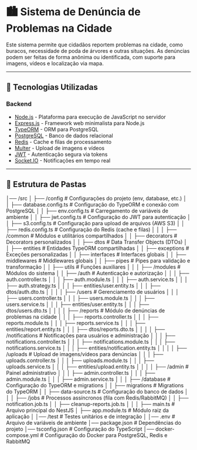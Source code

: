 # 🏙️ Sistema de Denúncia de Problemas na Cidade

Este sistema permite que cidadãos reportem problemas na cidade, como buracos, necessidade de poda de árvores e outras situações. As denúncias podem ser feitas de forma anônima ou identificada, com suporte para imagens, vídeos e localização via mapa.

---

## 📌 Tecnologias Utilizadas

### **Backend**
- [Node.js](https://nodejs.org/) - Plataforma para execução de JavaScript no servidor
- [Express.js](https://expressjs.com/) - Framework web minimalista para Node.js
- [TypeORM](https://typeorm.io/) - ORM para PostgreSQL
- [PostgreSQL](https://www.postgresql.org/) - Banco de dados relacional
- [Redis](https://redis.io/) - Cache e filas de processamento
- [Multer](https://github.com/expressjs/multer) - Upload de imagens e vídeos
- [JWT](https://jwt.io/) - Autenticação segura via tokens
- [Socket.IO](https://socket.io/) - Notificações em tempo real

---

## 📂 Estrutura de Pastas

│── /src
│   ├── /config                   # Configurações do projeto (env, database, etc.)
│   │   ├── database.config.ts    # Configuração do TypeORM e conexão com PostgreSQL
│   │   ├── env.config.ts         # Carregamento de variáveis de ambiente
│   │   ├── jwt.config.ts         # Configuração do JWT para autenticação
│   │   ├── s3.config.ts          # Configuração para upload de arquivos (AWS S3)
│   │   ├── redis.config.ts       # Configuração do Redis (cache e filas)
│   │
│   ├── /common                   # Módulos e utilitários compartilhados
│   │   ├── decorators            # Decorators personalizados
│   │   ├── dtos                  # Data Transfer Objects (DTOs)
│   │   ├── entities              # Entidades TypeORM compartilhadas
│   │   ├── exceptions            # Exceções personalizadas
│   │   ├── interfaces            # Interfaces globais
│   │   ├── middlewares           # Middlewares globais
│   │   ├── pipes                 # Pipes para validação e transformação
│   │   ├── utils                 # Funções auxiliares
│   │
│   ├── /modules                  # Módulos do sistema
│   │   ├── /auth                 # Autenticação e autorização
│   │   │   ├── auth.controller.ts
│   │   │   ├── auth.module.ts
│   │   │   ├── auth.service.ts
│   │   │   ├── auth.strategy.ts
│   │   │   ├── entities/user.entity.ts
│   │   │   ├── dtos/auth.dto.ts
│   │
│   │   ├── /users                # Gerenciamento de usuários
│   │   │   ├── users.controller.ts
│   │   │   ├── users.module.ts
│   │   │   ├── users.service.ts
│   │   │   ├── entities/user.entity.ts
│   │   │   ├── dtos/users.dto.ts
│   │
│   │   ├── /reports              # Módulo de denúncias de problemas na cidade
│   │   │   ├── reports.controller.ts
│   │   │   ├── reports.module.ts
│   │   │   ├── reports.service.ts
│   │   │   ├── entities/report.entity.ts
│   │   │   ├── dtos/reports.dto.ts
│   │
│   │   ├── /notifications        # Notificações para usuários e administração
│   │   │   ├── notifications.controller.ts
│   │   │   ├── notifications.module.ts
│   │   │   ├── notifications.service.ts
│   │   │   ├── entities/notification.entity.ts
│   │
│   │   ├── /uploads              # Upload de imagens/vídeos para denúncias
│   │   │   ├── uploads.controller.ts
│   │   │   ├── uploads.module.ts
│   │   │   ├── uploads.service.ts
│   │   │   ├── entities/upload.entity.ts
│   │
│   │   ├── /admin                # Painel administrativo
│   │   │   ├── admin.controller.ts
│   │   │   ├── admin.module.ts
│   │   │   ├── admin.service.ts
│   │
│   ├── /database                 # Configuração do TypeORM e migrations
│   │   ├── migrations             # Migrations do TypeORM
│   │   ├── data-source.ts         # Configuração do banco de dados
│   │
│   ├── /jobs                     # Processos assíncronos (fila com Redis/RabbitMQ)
│   │   ├── notification.job.ts
│   │   ├── cleanup-reports.job.ts
│   │
│   ├── main.ts                   # Arquivo principal do NestJS
│   ├── app.module.ts              # Módulo raiz da aplicação
│
│── /test                         # Testes unitários e de integração
│
│── .env                          # Arquivo de variáveis de ambiente
│── package.json                   # Dependências do projeto
│── tsconfig.json                   # Configuração do TypeScript
│── docker-compose.yml              # Configuração do Docker para PostgreSQL, Redis e RabbitMQ
